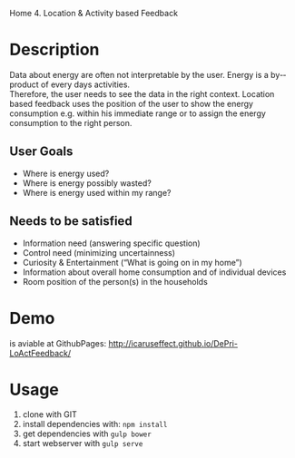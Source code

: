 Home 4. Location & Activity based Feedback

# Description

Data about energy are often not interpretable by the user. Energy is a by-­‐product of every days activities.  
Therefore, the user needs to see the data in the right context. Location based feedback uses the position of the user to show the energy consumption e.g. within his immediate range or to assign the energy consumption to the right person.  

## User Goals

- Where is energy used?  
- Where is energy possibly wasted?  
- Where is energy used within my range?  

## Needs to be satisfied

- Information need (answering specific question)
- Control need (minimizing uncertainness)
- Curiosity & Entertainment (“What is going on in my home”)
- Information about overall home consumption and of individual devices
- Room position of the person(s) in the households

# Demo

is aviable at GithubPages: http://icaruseffect.github.io/DePri-LoActFeedback/

# Usage

1. clone with GIT
2. install dependencies with:    `` npm install  ``
3. get dependencies with ``gulp bower``
4. start webserver with ``gulp serve``
